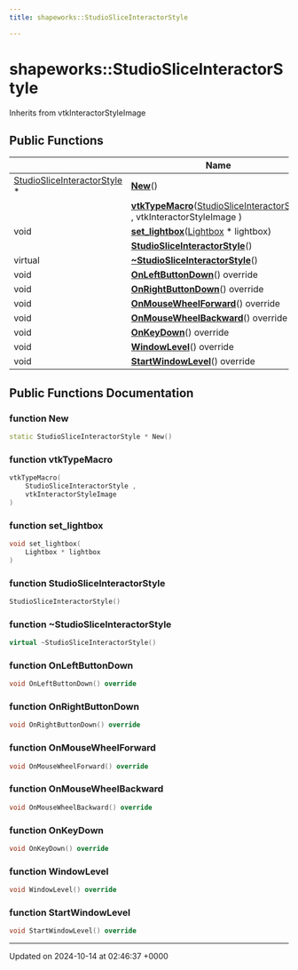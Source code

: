 ```yaml
---
title: shapeworks::StudioSliceInteractorStyle

---
```


# shapeworks::StudioSliceInteractorStyle





Inherits from vtkInteractorStyleImage

## Public Functions

|                | Name           |
| -------------- | -------------- |
| [StudioSliceInteractorStyle](../Classes/classshapeworks_1_1StudioSliceInteractorStyle.md) * | **[New](../Classes/classshapeworks_1_1StudioSliceInteractorStyle.md#function-new)**() |
| | **[vtkTypeMacro](../Classes/classshapeworks_1_1StudioSliceInteractorStyle.md#function-vtktypemacro)**([StudioSliceInteractorStyle](../Classes/classshapeworks_1_1StudioSliceInteractorStyle.md) , vtkInteractorStyleImage ) |
| void | **[set_lightbox](../Classes/classshapeworks_1_1StudioSliceInteractorStyle.md#function-set-lightbox)**([Lightbox](../Classes/classshapeworks_1_1Lightbox.md) * lightbox) |
| | **[StudioSliceInteractorStyle](../Classes/classshapeworks_1_1StudioSliceInteractorStyle.md#function-studiosliceinteractorstyle)**() |
| virtual | **[~StudioSliceInteractorStyle](../Classes/classshapeworks_1_1StudioSliceInteractorStyle.md#function-~studiosliceinteractorstyle)**() |
| void | **[OnLeftButtonDown](../Classes/classshapeworks_1_1StudioSliceInteractorStyle.md#function-onleftbuttondown)**() override |
| void | **[OnRightButtonDown](../Classes/classshapeworks_1_1StudioSliceInteractorStyle.md#function-onrightbuttondown)**() override |
| void | **[OnMouseWheelForward](../Classes/classshapeworks_1_1StudioSliceInteractorStyle.md#function-onmousewheelforward)**() override |
| void | **[OnMouseWheelBackward](../Classes/classshapeworks_1_1StudioSliceInteractorStyle.md#function-onmousewheelbackward)**() override |
| void | **[OnKeyDown](../Classes/classshapeworks_1_1StudioSliceInteractorStyle.md#function-onkeydown)**() override |
| void | **[WindowLevel](../Classes/classshapeworks_1_1StudioSliceInteractorStyle.md#function-windowlevel)**() override |
| void | **[StartWindowLevel](../Classes/classshapeworks_1_1StudioSliceInteractorStyle.md#function-startwindowlevel)**() override |

## Public Functions Documentation

### function New

```cpp
static StudioSliceInteractorStyle * New()
```


### function vtkTypeMacro

```cpp
vtkTypeMacro(
    StudioSliceInteractorStyle ,
    vtkInteractorStyleImage 
)
```


### function set_lightbox

```cpp
void set_lightbox(
    Lightbox * lightbox
)
```


### function StudioSliceInteractorStyle

```cpp
StudioSliceInteractorStyle()
```


### function ~StudioSliceInteractorStyle

```cpp
virtual ~StudioSliceInteractorStyle()
```


### function OnLeftButtonDown

```cpp
void OnLeftButtonDown() override
```


### function OnRightButtonDown

```cpp
void OnRightButtonDown() override
```


### function OnMouseWheelForward

```cpp
void OnMouseWheelForward() override
```


### function OnMouseWheelBackward

```cpp
void OnMouseWheelBackward() override
```


### function OnKeyDown

```cpp
void OnKeyDown() override
```


### function WindowLevel

```cpp
void WindowLevel() override
```


### function StartWindowLevel

```cpp
void StartWindowLevel() override
```


-------------------------------

Updated on 2024-10-14 at 02:46:37 +0000